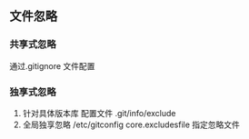 ## 文件忽略

### 共享式忽略
通过.gitignore 文件配置
### 独享式忽略
1.  针对具体版本库
    配置文件  .git/info/exclude
2.  全局独享忽略
    /etc/gitconfig
    core.excludesfile 指定忽略文件
